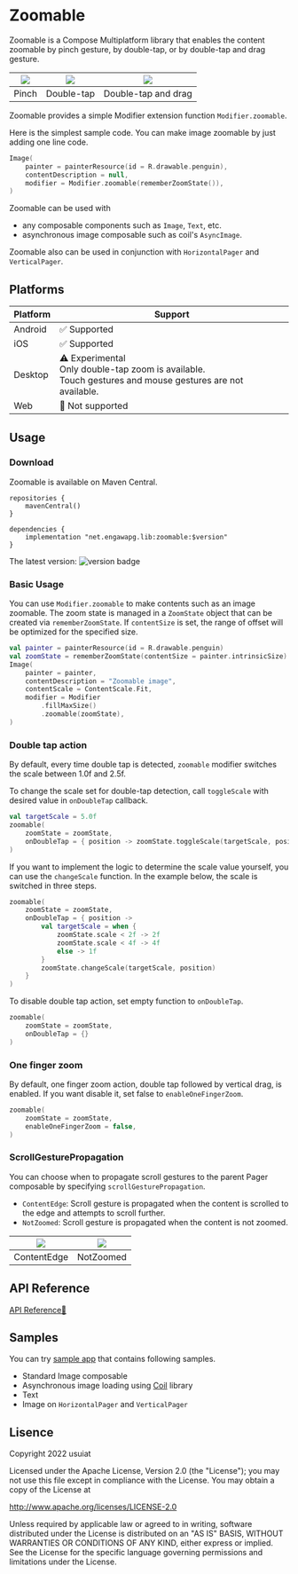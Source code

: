 # Zoomable

Zoomable is a Compose Multiplatform library that enables the content zoomable by pinch gesture, by double-tap, or by double-tap and drag gesture.

| ![](doc/penguin.gif) | ![](doc/double-tap.gif) | ![](doc/single_finger_gesture.gif) |
|----------------------|-------------------------|------------------------------------|
| Pinch                | Double-tap              | Double-tap and drag                |




Zoomable provides a simple Modifier extension function `Modifier.zoomable`.

Here is the simplest sample code.
You can make image zoomable by just adding one line code.

```Kotlin
Image(
    painter = painterResource(id = R.drawable.penguin),
    contentDescription = null,
    modifier = Modifier.zoomable(rememberZoomState()),
)
```

Zoomable can be used with

- any composable components such as `Image`, `Text`, etc.
- asynchronous image composable such as coil's `AsyncImage`.

Zoomable also can be used in conjunction with `HorizontalPager` and `VerticalPager`.

## Platforms

|Platform|Support|
|--|--|
|Android| ✅ Supported|
|iOS| ✅ Supported|
|Desktop| ⚠️ Experimental<br />Only double-tap zoom is available.<br />Touch gestures and mouse gestures are not available.|
|Web| 🚫  Not supported|

## Usage

### Download

Zoomable is available on Maven Central.

```
repositories {
    mavenCentral()
}

dependencies {
    implementation "net.engawapg.lib:zoomable:$version"
}
```

The latest version: <img alt="version badge" src="https://img.shields.io/github/v/release/usuiat/Zoomable?filter=*.*.*">

### Basic Usage

You can use `Modifier.zoomable` to make contents such as an image zoomable.
The zoom state is managed in a `ZoomState` object that can be created via `rememberZoomState`.
If `contentSize` is set, the range of offset will be optimized for the specified size.

```Kotlin
val painter = painterResource(id = R.drawable.penguin)
val zoomState = rememberZoomState(contentSize = painter.intrinsicSize)
Image(
    painter = painter,
    contentDescription = "Zoomable image",
    contentScale = ContentScale.Fit,
    modifier = Modifier
        .fillMaxSize()
        .zoomable(zoomState),
)
```

### Double tap action

By default, every time double tap is detected, `zoomable` modifier switches the scale between 1.0f and 2.5f.

To change the scale set for double-tap detection, call `toggleScale` with desired value in `onDoubleTap` callback.

```Kotlin
val targetScale = 5.0f
zoomable(
    zoomState = zoomState,
    onDoubleTap = { position -> zoomState.toggleScale(targetScale, position) }
)
```

If you want to implement the logic to determine the scale value yourself, you can use the `changeScale` function.
In the example below, the scale is switched in three steps.

```Kotlin
zoomable(
    zoomState = zoomState,
    onDoubleTap = { position ->
        val targetScale = when {
            zoomState.scale < 2f -> 2f
            zoomState.scale < 4f -> 4f
            else -> 1f
        }
        zoomState.changeScale(targetScale, position)
    }
)
```

To disable double tap action, set empty function to `onDoubleTap`.

```Kotlin
zoomable(
    zoomState = zoomState,
    onDoubleTap = {}
)
```

### One finger zoom

By default, one finger zoom action, double tap followed by vertical drag, is enabled.
If you want disable it, set false to `enableOneFingerZoom`.

```Kotlin
zoomable(
    zoomState = zoomState,
    enableOneFingerZoom = false,
)
```

### ScrollGesturePropagation

You can choose when to propagate scroll gestures to the parent Pager composable by specifying `scrollGesturePropagation`.

- `ContentEdge`: Scroll gesture is propagated when the content is scrolled to the edge and attempts to scroll further.
- `NotZoomed`: Scroll gesture is propagated when the content is not zoomed.

| ![](doc/ScrollGesturePropagation.ContentEdge.gif) | ![](doc/ScrollGesturePropagation.NotZoomed.gif) |
|---------------------------------------------------|-------------------------------------------------|
| ContentEdge                                       | NotZoomed                                       |

## API Reference

[API Reference🔎](https://usuiat.github.io/Zoomable/)

## Samples

You can try [sample app](./composeApp/) that contains following samples.

- Standard Image composable
- Asynchronous image loading using [Coil](https://coil-kt.github.io/coil/) library
- Text
- Image on `HorizontalPager` and `VerticalPager`

## Lisence

Copyright 2022 usuiat

Licensed under the Apache License, Version 2.0 (the "License");
you may not use this file except in compliance with the License.
You may obtain a copy of the License at

http://www.apache.org/licenses/LICENSE-2.0

Unless required by applicable law or agreed to in writing, software
distributed under the License is distributed on an "AS IS" BASIS,
WITHOUT WARRANTIES OR CONDITIONS OF ANY KIND, either express or implied.
See the License for the specific language governing permissions and
limitations under the License.
